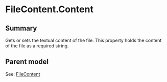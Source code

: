# FileContent.Content

## Summary

Gets or sets the textual content of the file. This property holds the content of the file as a required string.

## Parent model

See: [FileContent](FileContent.md)